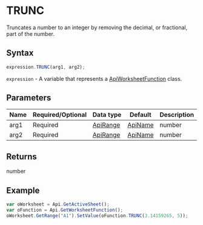 # TRUNC

Truncates a number to an integer by removing the decimal, or fractional, part of the number.

## Syntax

```javascript
expression.TRUNC(arg1, arg2);
```

`expression` - A variable that represents a [ApiWorksheetFunction](../ApiWorksheetFunction.md) class.

## Parameters

| **Name** | **Required/Optional** | **Data type** | **Default** | **Description** |
| ------------- | ------------- | ------------- | ------------- | ------------- |
| arg1 | Required | [ApiRange](../../ApiRange/ApiRange.md) | [ApiName](../../ApiName/ApiName.md) | number |  | The number which will be truncated. |
| arg2 | Required | [ApiRange](../../ApiRange/ApiRange.md) | [ApiName](../../ApiName/ApiName.md) | number |  | A number specifying the precision of the truncation. If this argument is omitted, it is equal to 0 (zero). |

## Returns

number

## Example



```javascript
var oWorksheet = Api.GetActiveSheet();
var oFunction = Api.GetWorksheetFunction();
oWorksheet.GetRange("A1").SetValue(oFunction.TRUNC(3.14159265, 5));
```

